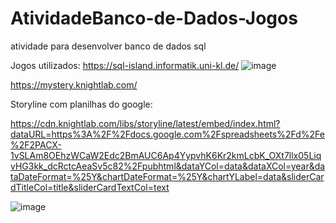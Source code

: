 # AtividadeBanco-de-Dados-Jogos
atividade para desenvolver banco de dados sql


Jogos utilizados: https://sql-island.informatik.uni-kl.de/
![image](https://user-images.githubusercontent.com/110691979/201238368-f2fe45ff-96ae-4684-8680-e1927ccaed21.png)


https://mystery.knightlab.com/



Storyline com planilhas do google:

https://cdn.knightlab.com/libs/storyline/latest/embed/index.html?dataURL=https%3A%2F%2Fdocs.google.com%2Fspreadsheets%2Fd%2Fe%2F2PACX-1vSLAm8OEhzWCaW2Edc2BmAUC6Ap4YypvhK6Kr2kmLcbK_OXt7llx05LiqvHG3kk_dcRctcAeaSv5c82%2Fpubhtml&dataYCol=data&dataXCol=year&dataDateFormat=%25Y&chartDateFormat=%25Y&chartYLabel=data&sliderCardTitleCol=title&sliderCardTextCol=text


![image](https://user-images.githubusercontent.com/110691979/201238305-e752637c-8ca1-4f70-88e6-9a716db75c21.png)
